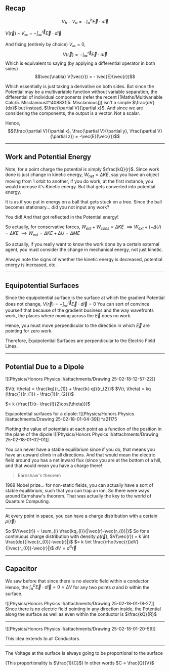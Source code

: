 ## Recap 
$$V_{b} - V_{a} = -\int^{b}_{a} \vec{E} \cdot d\vec{l}$$

$V(\vec{r}) - V_{\infty} = -\int^{\vec{r}}_{\infty} \vec{E} \cdot d\vec{l}$

And fixing (entirely by choice) $V_{\infty}= 0$, 
$$V(\vec{r}) = -\int^{\vec{r}}_{\infty} \vec{E} \cdot d\vec{l}$$
Which is equivalent to saying (by applying a differential operator in both sides)
$$\vec{\nabla} V(\vec{r}) = - \vec{E}(\vec{r})$$

Which essentially is just taking a derivative on both sides. But since the Potential may be a multivariable function without variable separation, the differential of individual components (refer the recent [[Maths/Multivariable Calc/5. Misclanious#^40883f|5. Misclanious]]) isn't a simple $\frac{dV}{dx}$ but instead, $\frac{\partial V}{\partial x}$. And since we are considering the components, the output is a vector. Not a scalar.

Hence, $$(\frac{\partial V}{\partial x}, \frac{\partial V}{\partial y}, \frac{\partial V}{\partial z}) = -\vec{E}(\vec{r})$$

---
## Work and Potential Energy
Note, for a point charge the potential is simply $\frac{kQ}{r}$.
Since work done is just change in kinetic energy, $W_{net} = \Delta KE$, say you have an object moving from 1 orbit to another, if you do work, at the first instance, you would increase it's Kinetic energy. But that gets converted into potential energy. 

It is as if you put in energy on a ball that gets stuck on a tree. Since the ball becomes stationary... did you not input any work?

You did! And that got reflected in the Potential energy!

So actually, for conservative forces, $W_{ext} + W_{cons} = \Delta KE$
$\implies W_{ext} + (-\Delta U) = \Delta KE$
$\implies W_{ext} = \Delta KE + \Delta U = \Delta ME$

So actually, if you really want to know the work done by a certain external agent, you must consider the change in mechanical energy, not just kinetic.

Always note the signs of whether the kinetic energy is decreased, potential energy is increased, etc.

---

## Equipotential Surfaces 
Since the equipotential surface is the surface at which the gradient Potential does not change, $V(\vec{r}) = -\int^{\vec{r}}_{\infty} \vec{E} \cdot d\vec{l} = 0$
You can sort of convince yourself that because of the gradient business and the way wavefronts work, the places where moving across the $\vec{E}$ does no work. 

Hence, you must move perpendicular to the direction in which $\vec{E}$ are pointing for zero work.

Therefore, Equipotential Surfaces are perpendicular to the Electric Field Lines.

---

## Potential Due to a Dipole 
![[Physics/Honors Physics II/attachments/Drawing 25-02-18-12-57-22]]

$V(r, \theta) = \frac{kq}{r_{1}} + \frac{k(-q)}{r_{2}}$
$V(r, \theta) = kq (\frac{1}{r_{1}} - \frac{1}{r_{2}})$

$= k (\frac{1}{r- \frac{l}{2}cos(\theta)})$

Equipotential surfaces for a dipole:
![[Physics/Honors Physics II/attachments/Drawing 25-02-18-01-04-39]] ^a21175

Plotting the value of potentials at each point as a function of the position in the plane of the dipole
![[Physics/Honors Physics II/attachments/Drawing 25-02-18-01-02-01]]

You can never have a stable equilibrium since if you do, that means you have an upward climb in all directions. And that would mean the electric field around you has a net inward flux (since you are at the bottom of a hill, and that would mean you have a charge there!


>Earnshaw's theorem

1989 Nobel prize... for non-static fields, you can actually have a sort of stable equilibrium, such that you can trap an ion. So there were ways around Earnshaw's theorem. That was actually the key to the world of Quantum Computing.

---
At every point in space, you can have a charge distribution with a certain $\rho(\vec{r})$

So $V(\vec{r}) = \sum_{i} \frac{kq_{i}}{|\vec{r}-\vec{r_{i}}|}$
So for a continuous charge distribution with density $\rho(\vec{r})$, 
$V(\vec{r}) = k \int \frac{dq}{|\vec{r_{0}}-\vec{r}|}$
$= k \int \frac{\rho(\vec{r})dV}{|\vec{r_{0}}-\vec{r}|}$
$dV = d^{3}\vec{r}$

---

## Capacitor 
We saw before that since there is no electric field within a conductor. Hence, the $\int_{a}^{b} \vec{E} \cdot d\vec{l} = 0 = \Delta V$ for any two points $a$ and $b$ within the surface.

![[Physics/Honors Physics II/attachments/Drawing 25-02-18-01-18-27]]
Since there is no electric field pointing in any direction inside, the Potential along the surface as well as even within the conductor is $\frac{kQ}{R}$

---

![[Physics/Honors Physics II/attachments/Drawing 25-02-18-01-20-56]]

This idea extends to all Conductors.

---

The Voltage at the surface is always going to be proportional to the surface

(This proportionality is $\frac{1}{C}$)
In other words $C = \frac{Q}{V}$
